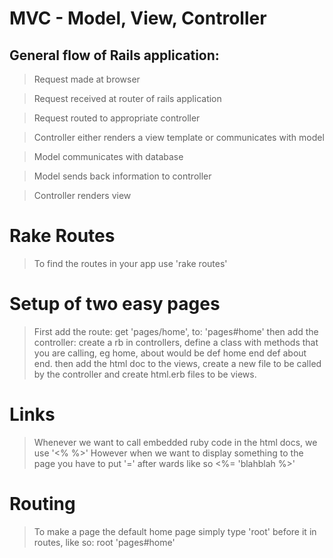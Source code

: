 # MVC - Model, View, Controller

## General flow of Rails application:

> Request made at browser

> Request received at router of rails application

> Request routed to appropriate controller

> Controller either renders a view template or communicates with model

> Model communicates with database

> Model sends back information to controller

> Controller renders view

# Rake Routes
> To find the routes in your app use 'rake routes'

# Setup of two easy pages

> First add the route: get 'pages/home', to: 'pages#home'
then add the controller: create a rb in controllers, define a class with methods that you are calling, eg home, about would be def home end def about end.
then add the html doc to the views, create a new file to be called by the controller and create
html.erb files to be views.

# Links
> Whenever we want to call embedded ruby code in the html docs, we use '<% %>'
> However when we want to display something to the page you have to put '=' after wards like so
> <%= 'blahblah %>'


# Routing
> To make a page the default home page simply type 'root' before it in routes, like so: root 'pages#home'
